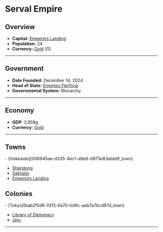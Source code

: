 <!--UNDEDITED FILE, remove this entire line if this file has been edited!-->
# <!--NAME-->Serval Empire<!--NAME-->

## Overview

- **Capital:** <!--CAPITAL_LINK-->[Emperors Landing](fc4472df-ad7a-48d6-a198-bf216cbb8dc9_town)<!--CAPITAL_LINK-->
- **Population:** <!--POPULATION-->24<!--POPULATION-->
- **Currency:** <!--CURRENCY_LINK-->[Gold](Gold_currency)<!--CURRENCY_LINK--> (<!--CURRENCY_ABV-->G<!--CURRENCY_ABV-->)

---

## Government

- **Date Founded:** <!--FOUNDED-->December 14, 2024<!--FOUNDED-->
- **Head of State:** <!--LEADER_TITLE_LINK-->[Empress Feirforia](Feirforia_user)<!--LEADER_TITLE_LINK-->
- **Governmental System:** <!--GOVERNMENT-->Monarchy<!--GOVERNMENT-->

---

## Economy

- **GDP:** <!--GDP-->3,858g<!--GDP-->
- **Currency:** <!--CURRENCY_LINK-->[Gold](Gold_currency)<!--CURRENCY_LINK-->

---

## Towns

<!--TOWNS-->- [Hokkaido](006945ae-d335-4ec1-a8e6-d973e83ebb6f_town)
- [Shandong](5efed49e-cc74-4762-aedf-e392c1c697a9_town)
- [Sakhalin](ed7e386d-b512-4694-aaae-1ff0f3ad6c66_town)
- [Emperors Landing](fc4472df-ad7a-48d6-a198-bf216cbb8dc9_town)<!--TOWNS-->

## Colonies

<!--COLONIES-->- [Tokyo](bab2f5d6-7d13-4a70-bd9c-aab7a7bcd87d_town)
- [Library of Diplomacy](120882ea-9d68-4a9f-ad68-2f0e3e093298_town)
- [Jeju](4ef473c4-24f8-4afd-adc6-17424bf50aa3_town)<!--COLONIES-->

---